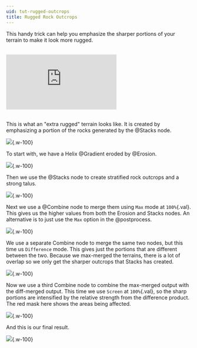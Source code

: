 ```yaml
---
uid: tut-rugged-outcrops
title: Rugged Rock Outcrops
---
```


This handy trick can help you emphasize the sharper portions of your terrain to make it look more rugged.

<br>

<div class="embed-responsive embed-responsive-16by9">
<iframe class="embed-responsive-item" src="https://www.youtube-nocookie.com/embed/c8g4AYPm2XA" frameborder="0" allow="accelerometer; autoplay; encrypted-media; gyroscope; picture-in-picture" allowfullscreen></iframe>
</div>

<br>

This is what an "extra rugged" terrain looks like. It is created by emphasizing a portion of the rocks generated by the @Stacks node.


![](/images/tut/cmix1.png){.w-100}


To start with, we have a Helix @Gradient eroded by @Erosion.


![](/images/tut/rugged1.jpg){.w-100}

Then we use the @Stacks node to create stratified rock outcrops and a strong talus.

![](/images/tut/rugged2.jpg){.w-100}

Next we use a @Combine node to merge them using `Max` mode at `100%`{.val}. This gives us the higher values from both the Erosion and Stacks nodes. An alternative is to just use the `Max` option in the @postprocess.

![](/images/tut/rugged3.jpg){.w-100}

We use a separate Combine node to merge the same two nodes, but this time us `Difference` mode. This gives just the portions that are different between the two. Because we max-merged the terrains, there is a lot of overlap so we only get the sharper outcrops that Stacks has created.

![](/images/tut/rugged4.jpg){.w-100}

Now we use a third Combine node to combine the max-merged output with the diff-merged output. This time we use `Screen` at `100%`{.val}, so the sharp portions are intensified by the relative strength from the difference product. The red mask here shows the areas being affected.

![](/images/tut/rugged6.jpg){.w-100}

And this is our final result.

![](/images/tut/rugged5.jpg){.w-100}